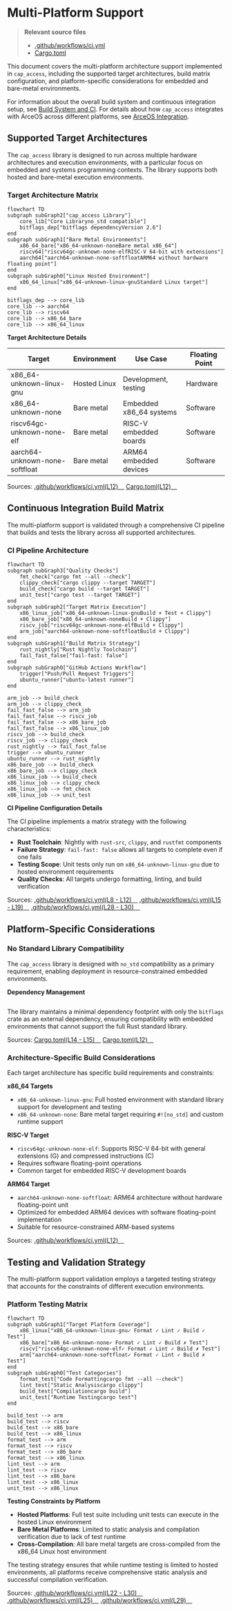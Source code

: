 # Multi-Platform Support

> **Relevant source files**
> * [.github/workflows/ci.yml](https://github.com/arceos-org/cap_access/blob/ad71552e/.github/workflows/ci.yml)
> * [Cargo.toml](https://github.com/arceos-org/cap_access/blob/ad71552e/Cargo.toml)

This document covers the multi-platform architecture support implemented in `cap_access`, including the supported target architectures, build matrix configuration, and platform-specific considerations for embedded and bare-metal environments.

For information about the overall build system and continuous integration setup, see [Build System and CI](/arceos-org/cap_access/5.1-build-system-and-ci). For details about how `cap_access` integrates with ArceOS across different platforms, see [ArceOS Integration](/arceos-org/cap_access/4-arceos-integration).

## Supported Target Architectures

The `cap_access` library is designed to run across multiple hardware architectures and execution environments, with a particular focus on embedded and systems programming contexts. The library supports both hosted and bare-metal execution environments.

### Target Architecture Matrix

```mermaid
flowchart TD
subgraph subGraph2["cap_access Library"]
    core_lib["Core Libraryno_std compatible"]
    bitflags_dep["bitflags dependencyVersion 2.6"]
end
subgraph subGraph1["Bare Metal Environments"]
    x86_64_bare["x86_64-unknown-noneBare metal x86_64"]
    riscv64["riscv64gc-unknown-none-elfRISC-V 64-bit with extensions"]
    aarch64["aarch64-unknown-none-softfloatARM64 without hardware floating point"]
end
subgraph subGraph0["Linux Hosted Environment"]
    x86_64_linux["x86_64-unknown-linux-gnuStandard Linux target"]
end

bitflags_dep --> core_lib
core_lib --> aarch64
core_lib --> riscv64
core_lib --> x86_64_bare
core_lib --> x86_64_linux
```

**Target Architecture Details**

|Target|Environment|Use Case|Floating Point|
| --- | --- | --- | --- |
|x86_64-unknown-linux-gnu|Hosted Linux|Development, testing|Hardware|
|x86_64-unknown-none|Bare metal|Embedded x86_64 systems|Software|
|riscv64gc-unknown-none-elf|Bare metal|RISC-V embedded boards|Software|
|aarch64-unknown-none-softfloat|Bare metal|ARM64 embedded devices|Software|

Sources: [.github/workflows/ci.yml(L12)&emsp;](https://github.com/arceos-org/cap_access/blob/ad71552e/.github/workflows/ci.yml#L12-L12) [Cargo.toml(L12)&emsp;](https://github.com/arceos-org/cap_access/blob/ad71552e/Cargo.toml#L12-L12)

## Continuous Integration Build Matrix

The multi-platform support is validated through a comprehensive CI pipeline that builds and tests the library across all supported architectures.

### CI Pipeline Architecture

```mermaid
flowchart TD
subgraph subGraph3["Quality Checks"]
    fmt_check["cargo fmt --all --check"]
    clippy_check["cargo clippy --target TARGET"]
    build_check["cargo build --target TARGET"]
    unit_test["cargo test --target TARGET"]
end
subgraph subGraph2["Target Matrix Execution"]
    x86_linux_job["x86_64-unknown-linux-gnuBuild + Test + Clippy"]
    x86_bare_job["x86_64-unknown-noneBuild + Clippy"]
    riscv_job["riscv64gc-unknown-none-elfBuild + Clippy"]
    arm_job["aarch64-unknown-none-softfloatBuild + Clippy"]
end
subgraph subGraph1["Build Matrix Strategy"]
    rust_nightly["Rust Nightly Toolchain"]
    fail_fast_false["fail-fast: false"]
end
subgraph subGraph0["GitHub Actions Workflow"]
    trigger["Push/Pull Request Triggers"]
    ubuntu_runner["ubuntu-latest runner"]
end

arm_job --> build_check
arm_job --> clippy_check
fail_fast_false --> arm_job
fail_fast_false --> riscv_job
fail_fast_false --> x86_bare_job
fail_fast_false --> x86_linux_job
riscv_job --> build_check
riscv_job --> clippy_check
rust_nightly --> fail_fast_false
trigger --> ubuntu_runner
ubuntu_runner --> rust_nightly
x86_bare_job --> build_check
x86_bare_job --> clippy_check
x86_linux_job --> build_check
x86_linux_job --> clippy_check
x86_linux_job --> fmt_check
x86_linux_job --> unit_test
```

**CI Pipeline Configuration Details**

The CI pipeline implements a matrix strategy with the following characteristics:

* **Rust Toolchain**: Nightly with `rust-src`, `clippy`, and `rustfmt` components
* **Failure Strategy**: `fail-fast: false` allows all targets to complete even if one fails
* **Testing Scope**: Unit tests only run on `x86_64-unknown-linux-gnu` due to hosted environment requirements
* **Quality Checks**: All targets undergo formatting, linting, and build verification

Sources: [.github/workflows/ci.yml(L8 - L12)&emsp;](https://github.com/arceos-org/cap_access/blob/ad71552e/.github/workflows/ci.yml#L8-L12) [.github/workflows/ci.yml(L15 - L19)&emsp;](https://github.com/arceos-org/cap_access/blob/ad71552e/.github/workflows/ci.yml#L15-L19) [.github/workflows/ci.yml(L28 - L30)&emsp;](https://github.com/arceos-org/cap_access/blob/ad71552e/.github/workflows/ci.yml#L28-L30)

## Platform-Specific Considerations

### No Standard Library Compatibility

The `cap_access` library is designed with `no_std` compatibility as a primary requirement, enabling deployment in resource-constrained embedded environments.

**Dependency Management**

```

```

The library maintains a minimal dependency footprint with only the `bitflags` crate as an external dependency, ensuring compatibility with embedded environments that cannot support the full Rust standard library.

Sources: [Cargo.toml(L14 - L15)&emsp;](https://github.com/arceos-org/cap_access/blob/ad71552e/Cargo.toml#L14-L15) [Cargo.toml(L12)&emsp;](https://github.com/arceos-org/cap_access/blob/ad71552e/Cargo.toml#L12-L12)

### Architecture-Specific Build Considerations

Each target architecture has specific build requirements and constraints:

**x86_64 Targets**

* `x86_64-unknown-linux-gnu`: Full hosted environment with standard library support for development and testing
* `x86_64-unknown-none`: Bare metal target requiring `#![no_std]` and custom runtime support

**RISC-V Target**

* `riscv64gc-unknown-none-elf`: Supports RISC-V 64-bit with general extensions (G) and compressed instructions (C)
* Requires software floating-point operations
* Common target for embedded RISC-V development boards

**ARM64 Target**

* `aarch64-unknown-none-softfloat`: ARM64 architecture without hardware floating-point unit
* Optimized for embedded ARM64 devices with software floating-point implementation
* Suitable for resource-constrained ARM-based systems

Sources: [.github/workflows/ci.yml(L12)&emsp;](https://github.com/arceos-org/cap_access/blob/ad71552e/.github/workflows/ci.yml#L12-L12)

## Testing and Validation Strategy

The multi-platform support validation employs a targeted testing strategy that accounts for the constraints of different execution environments.

### Platform Testing Matrix

```mermaid
flowchart TD
subgraph subGraph1["Target Platform Coverage"]
    x86_linux["x86_64-unknown-linux-gnu✓ Format ✓ Lint ✓ Build ✓ Test"]
    x86_bare["x86_64-unknown-none✓ Format ✓ Lint ✓ Build ✗ Test"]
    riscv["riscv64gc-unknown-none-elf✓ Format ✓ Lint ✓ Build ✗ Test"]
    arm["aarch64-unknown-none-softfloat✓ Format ✓ Lint ✓ Build ✗ Test"]
end
subgraph subGraph0["Test Categories"]
    format_test["Code Formattingcargo fmt --all --check"]
    lint_test["Static Analysiscargo clippy"]
    build_test["Compilationcargo build"]
    unit_test["Runtime Testingcargo test"]
end

build_test --> arm
build_test --> riscv
build_test --> x86_bare
build_test --> x86_linux
format_test --> arm
format_test --> riscv
format_test --> x86_bare
format_test --> x86_linux
lint_test --> arm
lint_test --> riscv
lint_test --> x86_bare
lint_test --> x86_linux
unit_test --> x86_linux
```

**Testing Constraints by Platform**

* **Hosted Platforms**: Full test suite including unit tests can execute in the hosted Linux environment
* **Bare Metal Platforms**: Limited to static analysis and compilation verification due to lack of test runtime
* **Cross-Compilation**: All bare metal targets are cross-compiled from the x86_64 Linux host environment

The testing strategy ensures that while runtime testing is limited to hosted environments, all platforms receive comprehensive static analysis and successful compilation verification.

Sources: [.github/workflows/ci.yml(L22 - L30)&emsp;](https://github.com/arceos-org/cap_access/blob/ad71552e/.github/workflows/ci.yml#L22-L30) [.github/workflows/ci.yml(L25)&emsp;](https://github.com/arceos-org/cap_access/blob/ad71552e/.github/workflows/ci.yml#L25-L25) [.github/workflows/ci.yml(L29)&emsp;](https://github.com/arceos-org/cap_access/blob/ad71552e/.github/workflows/ci.yml#L29-L29)